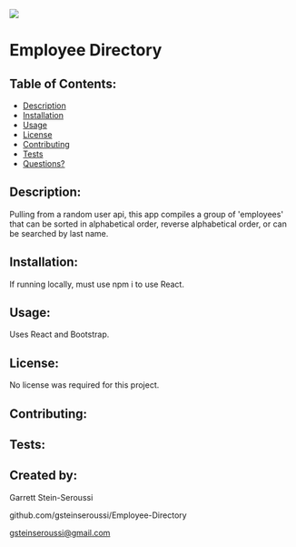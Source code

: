 ![](https://img.shields.io/badge/License-None-blue)

# Employee Directory

## Table of Contents:

- [Description](#description)
- [Installation](#installation)
- [Usage](#usage)
- [License](#license)
- [Contributing](#contributing)
- [Tests](#tests)
- [Questions?](#created-by)

## Description:

Pulling from a random user api, this app compiles a group of 'employees' that can be sorted in alphabetical order, reverse alphabetical order, or can be searched by last name.

## Installation:

If running locally, must use npm i to use React.

## Usage:

Uses React and Bootstrap.

## License:

No license was required for this project.

## Contributing:

## Tests:

## Created by:

Garrett Stein-Seroussi

github.com/gsteinseroussi/Employee-Directory

gsteinseroussi@gmail.com
